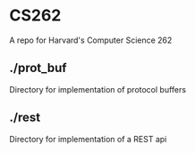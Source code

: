 # CS262
A repo for Harvard's Computer Science 262

## ./prot_buf
Directory for implementation of protocol buffers

## ./rest
Directory for implementation of a REST api
